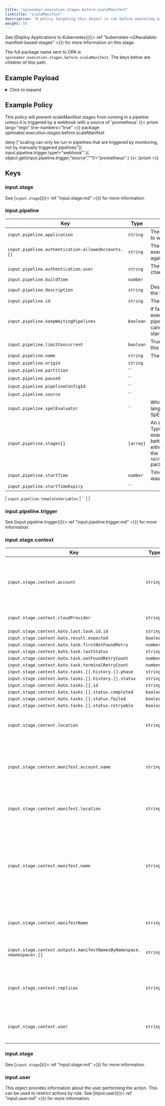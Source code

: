 ```yaml
---
title: "spinnaker.execution.stages.before.scaleManifest"
linktitle: "scaleManifest"
description: "A policy targeting this object is run before executing each task in a scaleManifest stage."
weight: 10
---
```


See [Deploy Applications to Kubernetes]({{< ref "kubernetes-v2#available-manifest-based-stages" >}}) for more information on this stage.

The full package name sent to OPA is `spinnaker.execution.stages.before.scaleManifest`. The keys below are children of this path.

## Example Payload

<details><summary>Click to expand</summary>

```json
{
  "input": {
    "pipeline": {
      "application": "hostname",
      "authentication": {
        "allowedAccounts": [
          "spinnaker",
          "staging",
          "staging-ecs"
        ],
        "user": "myUserName"
      },
      "buildTime": 1620752545407,
      "canceled": false,
      "canceledBy": null,
      "cancellationReason": null,
      "description": "Scale manifest",
      "endTime": null,
      "id": "01F5E62DKZH06TP0V627RBP4M2",
      "initialConfig": {},
      "keepWaitingPipelines": false,
      "limitConcurrent": false,
      "name": null,
      "notifications": [],
      "origin": "unknown",
      "partition": null,
      "paused": null,
      "pipelineConfigId": null,
      "source": null,
      "spelEvaluator": null,
      "stages": [
        "01F5E62DKZ1YANDNTZ9ZJY0QGE"
      ],
      "startTime": 1620752545426,
      "startTimeExpiry": null,
      "status": "RUNNING",
      "systemNotifications": [],
      "templateVariables": null,
      "trigger": {
        "artifacts": [],
        "correlationId": null,
        "isDryRun": false,
        "isRebake": false,
        "isStrategy": false,
        "notifications": [],
        "other": {
          "artifacts": [],
          "dryRun": false,
          "expectedArtifacts": [],
          "notifications": [],
          "parameters": {},
          "rebake": false,
          "resolvedExpectedArtifacts": [],
          "strategy": false,
          "type": "manual",
          "user": "myUserName"
        },
        "parameters": {},
        "resolvedExpectedArtifacts": [],
        "type": "manual",
        "user": "myUserName"
      },
      "type": "ORCHESTRATION"
    },
    "stage": {
      "context": {
        "account": "spinnaker",
        "cloudProvider": "kubernetes",
        "deploy.server.groups": {},
        "kato.last.task.id": {
          "id": "552a47bb-59ea-4f5b-aa58-9f28851a6bc6"
        },
        "kato.result.expected": false,
        "kato.task.firstNotFoundRetry": -1,
        "kato.task.lastStatus": "SUCCEEDED",
        "kato.task.notFoundRetryCount": 0,
        "kato.task.terminalRetryCount": 0,
        "kato.tasks": [
          {
            "history": [
              {
                "phase": "ORCHESTRATION",
                "status": "Initializing Orchestration Task"
              },
              {
                "phase": "ORCHESTRATION",
                "status": "Processing op: KubernetesScaleManifestOperation"
              },
              {
                "phase": "SCALE_KUBERNETES_MANIFEST",
                "status": "Starting scale operation..."
              },
              {
                "phase": "SCALE_KUBERNETES_MANIFEST",
                "status": "Looking up resource properties..."
              },
              {
                "phase": "SCALE_KUBERNETES_MANIFEST",
                "status": "Calling scale operation..."
              },
              {
                "phase": "ORCHESTRATION",
                "status": "Orchestration completed."
              }
            ],
            "id": "552a47bb-59ea-4f5b-aa58-9f28851a6bc6",
            "resultObjects": [],
            "status": {
              "completed": true,
              "failed": false,
              "retryable": false
            }
          }
        ],
        "location": "staging",
        "manifest.account.name": "spinnaker",
        "manifest.location": "staging",
        "manifest.name": "deployment hostname",
        "manifestName": "deployment hostname",
        "outputs.manifestNamesByNamespace": {
          "staging": [
            "deployment hostname"
          ]
        },
        "replicas": "5",
        "user": "myUserName"
      },
      "endTime": null,
      "id": "01F5E62DKZ1YANDNTZ9ZJY0QGE",
      "lastModified": null,
      "name": "scaleManifest",
      "outputs": {},
      "parentStageId": null,
      "refId": "0",
      "requisiteStageRefIds": [],
      "scheduledTime": null,
      "startTime": 1620752545489,
      "startTimeExpiry": null,
      "status": "RUNNING",
      "syntheticStageOwner": null,
      "tasks": [
        {
          "endTime": 1620752545644,
          "id": "1",
          "implementingClass": "com.netflix.spinnaker.orca.clouddriver.tasks.manifest.ResolveTargetManifestTask",
          "loopEnd": false,
          "loopStart": false,
          "name": "resolveTargetManifest",
          "stageEnd": false,
          "stageStart": true,
          "startTime": 1620752545521,
          "status": "SUCCEEDED"
        },
        {
          "endTime": 1620752545916,
          "id": "2",
          "implementingClass": "com.netflix.spinnaker.orca.clouddriver.tasks.manifest.ScaleManifestTask",
          "loopEnd": false,
          "loopStart": false,
          "name": "scaleManifest",
          "stageEnd": false,
          "stageStart": false,
          "startTime": 1620752545659,
          "status": "SUCCEEDED"
        },
        {
          "endTime": 1620752551162,
          "id": "3",
          "implementingClass": "com.netflix.spinnaker.orca.clouddriver.tasks.MonitorKatoTask",
          "loopEnd": false,
          "loopStart": false,
          "name": "monitorScale",
          "stageEnd": false,
          "stageStart": false,
          "startTime": 1620752545933,
          "status": "SUCCEEDED"
        },
        {
          "endTime": null,
          "id": "4",
          "implementingClass": "com.netflix.spinnaker.orca.clouddriver.tasks.manifest.WaitForManifestStableTask",
          "loopEnd": false,
          "loopStart": false,
          "name": "waitForManifestToStabilize",
          "stageEnd": true,
          "stageStart": false,
          "startTime": 1620752551183,
          "status": "RUNNING"
        }
      ],
      "type": "scaleManifest"
    },
    "user": {
      "isAdmin": false,
      "roles": [],
      "username": "myUserName"
    }
  }
}
```
</details>

## Example Policy
This policy will prevent scaleManifest stages from running in a pipeline unless it is triggered by a webhook with a source of 'prometheus'
{{< prism lang="rego" line-numbers="true" >}}
package spinnaker.execution.stages.before.scaleManifest

deny ["scaling can only be run in pipelines that are triggered by monitoring, not by manually triggered pipelines"]{
	input.pipeline.trigger.type!="webhook"
    }{
	object.get(input.pipeline.trigger,"source","")!="prometheus"
}
{{< /prism >}}

## Keys

### input.stage

See [`input.stage`]({{< ref "input.stage.md" >}}) for more information.


### input.pipeline

| Key                                                | Type      | Description                                                                                                                                                                                                                                                |
| -------------------------------------------------- | --------- | ---------------------------------------------------------------------------------------------------------------------------------------------------------------------------------------------------------------------------------------------------------- |
| `input.pipeline.application`                       | `string`  | The name of the Spinnaker application to which this pipeline belongs.                                                                                                                                                                                      |
| `input.pipeline.authentication.allowedAccounts.[]` | `string`  | The list of accounts that this pipeline execution has permissions to execute against.                                                                                                                                                                                                                                                           |
| `input.pipeline.authentication.user`               | `string`  | The Spinnaker user initiating the change.                                                                                                                                                                                                                  |
| `input.pipeline.buildTime`                         | `number`  |                                                                                                                                                                                                                                                            |
| `input.pipeline.description`                       | `string`  | Description of the pipeline defined in the UI                                                                                                                                                                                                              |
| `input.pipeline.id`                                | `string`  | The unique ID of the pipeline                                                                                                                                                                                                                              |
| `input.pipeline.keepWaitingPipelines` | `boolean` | If false and concurrent pipeline execution is disabled, then the pipelines in the waiting queue will get canceled when the next execution starts. |
| `input.pipeline.limitConcurrent`                   | `boolean` | True if only 1 concurrent execution of this pipeline is allowed.                                                                                                                                                                                           |
| `input.pipeline.name`                              | `string`  | The name of this pipeline.                                                                                                                                                                                                                                 |
| `input.pipeline.origin`                            | `string`  |                                                                                                                                                                                                                                                            |
| `input.pipeline.partition`                         | ``        |                                                                                                                                                                                                                                                            |
| `input.pipeline.paused`                            | ``        |                                                                                                                                                                                                                                                            |
| `input.pipeline.pipelineConfigId`                  | ``        |                                                                                                                                                                                                                                                            |
| `input.pipeline.source`                            | ``        |                                                                                                                                                                                                                                                            |
| `input.pipeline.spelEvaluator`                     | ``        | Which version of spring expression language is being used to evaluate SpEL.                                                                                                                                                                                |
| `input.pipeline.stages[]`                          | `[array]` | An array of the stages in the pipeline. Typically if you are writing a policy that examines multiple pipeline stages, it is better to write that policy against either the `opa.pipelines package`, or the `spinnaker.execution.pipelines.before` package. |
| `input.pipeline.startTime` | `number`  | Timestamp from when the pipeline was started. |
| `input.pipeline.startTimeExpiry`                   | ``        |                                                                                                                                                                                                                                                            |

| `input.pipeline.templateVariables`                 | ``        |                                                                                                                                                                                                                                                            |

### input.pipeline.trigger

See [input.pipeline.trigger]({{< ref "input.pipeline.trigger.md" >}}) for more information.

### input.stage.context

| Key                                                               | Type      | Description |
| ----------------------------------------------------------------- | --------- | ----------- |
| `input.stage.context.account`                                     | `string`  | The name of the account containing the manifest that will be scaled.            |
| `input.stage.context.cloudProvider`                               | `string`  | The cloud provider of the account            |
| `input.stage.context.kato.last.task.id.id`                        | `string`  |             |
| `input.stage.context.kato.result.expected`                        | `boolean` |             |
| `input.stage.context.kato.task.firstNotFoundRetry`                | `number`  |             |
| `input.stage.context.kato.task.lastStatus`                        | `string`  |             |
| `input.stage.context.kato.task.notFoundRetryCount`                | `number`  |             |
| `input.stage.context.kato.task.terminalRetryCount`                | `number`  |             |
| `input.stage.context.kato.tasks.[].history.[].phase`              | `string`  |             |
| `input.stage.context.kato.tasks.[].history.[].status`             | `string`  |             |
| `input.stage.context.kato.tasks.[].id`                            | `string`  |             |
| `input.stage.context.kato.tasks.[].status.completed`              | `boolean` |             |
| `input.stage.context.kato.tasks.[].status.failed`                 | `boolean` |             |
| `input.stage.context.kato.tasks.[].status.retryable`              | `boolean` |             |
| `input.stage.context.location`                                    | `string`  | The namespace in which to scale the manifest            |
| `input.stage.context.manifest.account.name`                       | `string`  | The name of the account containing the manifest that will be scaled.            |
| `input.stage.context.manifest.location`                           | `string`  | The namespace in which to scale the manifest            |
| `input.stage.context.manifest.name`                               | `string`  | The type and name of the manifest to be scaled. This is the best field from which to reference the manifest name and namespace.            |
| `input.stage.context.manifestName`                                | `string`  | The type and name of the manifest to be scaled.            |
| `input.stage.context.outputs.manifestNamesByNamespace.<manespace>.[]` | `string`  | the name and type of the output manifest.             |
| `input.stage.context.replicas`                                    | `string`  | The number of pods desired to be running following the scaling event.            |
| `input.stage.context.user`                                        | `string`  | the id of the user as whom the stage is running.            |

### input.stage

See [`input.stage`]({{< ref "input.stage.md" >}}) for more information.

### input.user

This object provides information about the user performing the action. This can be used to restrict actions by role. See [input.user]({{< ref "input.user.md" >}}) for more information.
